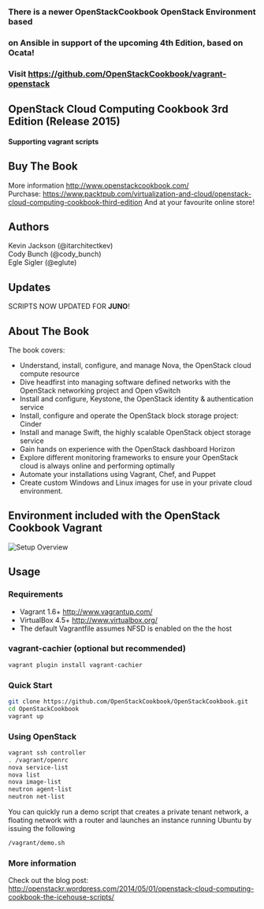 ### There is a newer OpenStackCookbook OpenStack Environment based 
### on Ansible in support of the upcoming 4th Edition, based on Ocata!
### Visit https://github.com/OpenStackCookbook/vagrant-openstack

## OpenStack Cloud Computing Cookbook 3rd Edition (Release 2015)
#### Supporting vagrant scripts
## Buy The Book
More information http://www.openstackcookbook.com/<br>
Purchase: https://www.packtpub.com/virtualization-and-cloud/openstack-cloud-computing-cookbook-third-edition
And at your favourite online store!

## Authors 
Kevin Jackson (@itarchitectkev)<br>
Cody Bunch (@cody_bunch)<br>
Egle Sigler (@eglute)

## Updates
SCRIPTS NOW UPDATED FOR <b>JUNO</b>!

## About The Book
The book covers:
* Understand, install, configure, and manage Nova, the OpenStack cloud compute resource
* Dive headfirst into managing software defined networks with the OpenStack networking project and Open vSwitch
* Install and configure, Keystone, the OpenStack identity & authentication service
* Install, configure and operate the OpenStack block storage project: Cinder
* Install and manage Swift, the highly scalable OpenStack object storage service
* Gain hands on experience with the OpenStack dashboard Horizon
* Explore different monitoring frameworks to ensure your OpenStack cloud is always online and performing optimally
* Automate your installations using Vagrant, Chef, and Puppet
* Create custom Windows and Linux images for use in your private cloud environment.

## Environment included with the OpenStack Cookbook Vagrant
![Setup Overview](https://github.com/josymon/openstack/blob/main/openstack_install_setup.png)

## Usage
### Requirements
* Vagrant 1.6+ http://www.vagrantup.com/
* VirtualBox 4.5+ http://www.virtualbox.org/
* The default Vagrantfile assumes NFSD is enabled on the the host

### vagrant-cachier (optional but recommended)
```bash
vagrant plugin install vagrant-cachier
```
### Quick Start
```bash
git clone https://github.com/OpenStackCookbook/OpenStackCookbook.git
cd OpenStackCookbook
vagrant up
```
### Using OpenStack
```bash
vagrant ssh controller
. /vagrant/openrc
nova service-list
nova list
nova image-list
neutron agent-list
neutron net-list
```
You can quickly run a demo script that creates a private tenant network, a floating network with a router and launches an instance running Ubuntu by issuing the following
```bash
/vagrant/demo.sh
```
### More information
Check out the blog post: http://openstackr.wordpress.com/2014/05/01/openstack-cloud-computing-cookbook-the-icehouse-scripts/

